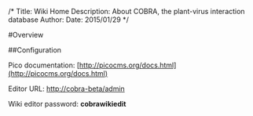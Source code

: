/*
Title: Wiki Home
Description: About COBRA, the plant-virus interaction database
Author:
Date: 2015/01/29
*/


#Overview

##Configuration

Pico documentation: [http://picocms.org/docs.html](http://picocms.org/docs.html)

Editor URL: [http://cobra-beta/admin](/admin)

Wiki editor password: **cobrawikiedit**



